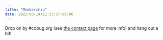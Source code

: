 ```yaml
---
title: "Membership"
date: 2022-03-14T11:53:57-06:00
---
```


Drop on by #cobug.org (see [the contact page](/contact) for more info) and hang out a bit!
